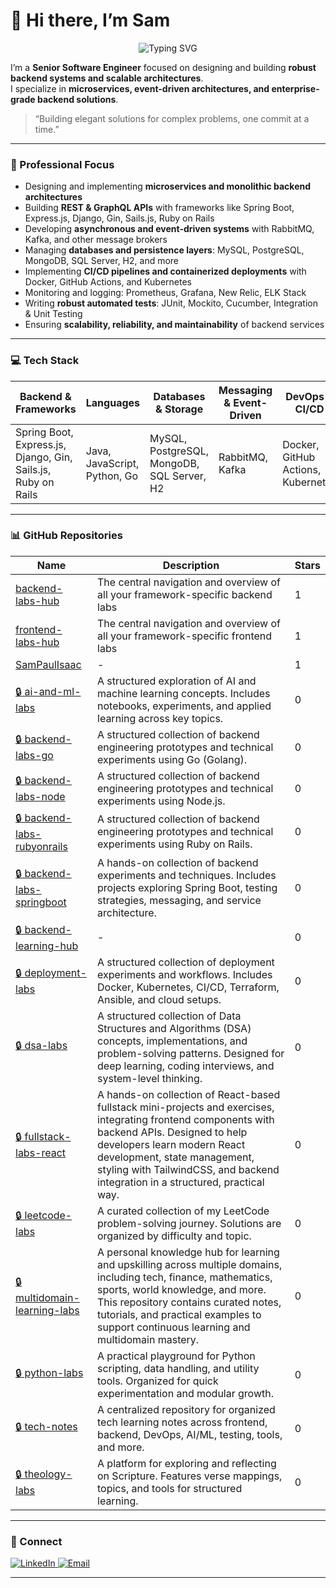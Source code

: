 # 👋 Hi there, I’m Sam

<p align="center">
  <img src="https://readme-typing-svg.herokuapp.com?lines=Hello!+Welcome+to+my+GitHub+profile&font=Fira+Sans&size=23&pause=1000&color=007ACC&width=500&height=40" alt="Typing SVG"/>
</p>

I’m a **Senior Software Engineer** focused on designing and building **robust backend systems and scalable architectures**.  
I specialize in **microservices, event-driven architectures, and enterprise-grade backend solutions**.

> “Building elegant solutions for complex problems, one commit at a time.”

---

### 🔭 Professional Focus
- Designing and implementing **microservices and monolithic backend architectures**  
- Building **REST & GraphQL APIs** with frameworks like Spring Boot, Express.js, Django, Gin, Sails.js, Ruby on Rails  
- Developing **asynchronous and event-driven systems** with RabbitMQ, Kafka, and other message brokers  
- Managing **databases and persistence layers**: MySQL, PostgreSQL, MongoDB, SQL Server, H2, and more  
- Implementing **CI/CD pipelines and containerized deployments** with Docker, GitHub Actions, and Kubernetes  
- Monitoring and logging: Prometheus, Grafana, New Relic, ELK Stack  
- Writing **robust automated tests**: JUnit, Mockito, Cucumber, Integration & Unit Testing  
- Ensuring **scalability, reliability, and maintainability** of backend services  

---

### 💻 Tech Stack

| Backend & Frameworks | Languages | Databases & Storage | Messaging & Event-Driven | DevOps & CI/CD | Monitoring & Logging | Testing & QA |
|--------------------|----------|------------------|-------------------------|----------------|-------------------|-------------|
| Spring Boot, Express.js, Django, Gin, Sails.js, Ruby on Rails | Java, JavaScript, Python, Go | MySQL, PostgreSQL, MongoDB, SQL Server, H2 | RabbitMQ, Kafka | Docker, GitHub Actions, Kubernetes | Prometheus, Grafana, ELK Stack | JUnit, Mockito, Cucumber |

---

### 📊 GitHub Repositories

<!-- START REPO TABLE -->
| Name | Description | Stars |
|------|-------------|-------|
| [backend-labs-hub](https://github.com/SamPaulIsaac/backend-labs-hub) | The central navigation and overview of all your framework-specific backend labs | 1 |
| [frontend-labs-hub](https://github.com/SamPaulIsaac/frontend-labs-hub) | The central navigation and overview of all your framework-specific frontend labs | 1 |
| [SamPaulIsaac](https://github.com/SamPaulIsaac/SamPaulIsaac) | - | 1 |
| [🔒 ai-and-ml-labs](https://github.com/SamPaulIsaac/ai-and-ml-labs) | A structured exploration of AI and machine learning concepts. Includes notebooks, experiments, and applied learning across key topics. | 0 |
| [🔒 backend-labs-go](https://github.com/SamPaulIsaac/backend-labs-go) |   A structured collection of backend engineering prototypes and technical experiments using Go (Golang). | 0 |
| [🔒 backend-labs-node](https://github.com/SamPaulIsaac/backend-labs-node) | A structured collection of backend engineering prototypes and technical experiments using Node.js. | 0 |
| [🔒 backend-labs-rubyonrails](https://github.com/SamPaulIsaac/backend-labs-rubyonrails) |   A structured collection of backend engineering prototypes and technical experiments using Ruby on Rails. | 0 |
| [🔒 backend-labs-springboot](https://github.com/SamPaulIsaac/backend-labs-springboot) | A hands-on collection of backend experiments and techniques. Includes projects exploring Spring Boot, testing strategies, messaging, and service architecture. | 0 |
| [🔒 backend-learning-hub](https://github.com/SamPaulIsaac/backend-learning-hub) | - | 0 |
| [🔒 deployment-labs](https://github.com/SamPaulIsaac/deployment-labs) | A structured collection of deployment experiments and workflows. Includes Docker, Kubernetes, CI/CD, Terraform, Ansible, and cloud setups. | 0 |
| [🔒 dsa-labs](https://github.com/SamPaulIsaac/dsa-labs) | A structured collection of Data Structures and Algorithms (DSA) concepts, implementations, and problem-solving patterns. Designed for deep learning, coding interviews, and system-level thinking. | 0 |
| [🔒 fullstack-labs-react](https://github.com/SamPaulIsaac/fullstack-labs-react) | A hands-on collection of React-based fullstack mini-projects and exercises, integrating frontend components with backend APIs. Designed to help developers learn modern React development, state management, styling with TailwindCSS, and backend integration in a structured, practical way. | 0 |
| [🔒 leetcode-labs](https://github.com/SamPaulIsaac/leetcode-labs) | A curated collection of my LeetCode problem-solving journey. Solutions are organized by difficulty and topic. | 0 |
| [🔒 multidomain-learning-labs](https://github.com/SamPaulIsaac/multidomain-learning-labs) | A personal knowledge hub for learning and upskilling across multiple domains, including tech, finance, mathematics, sports, world knowledge, and more. This repository contains curated notes, tutorials, and practical examples to support continuous learning and multidomain mastery. | 0 |
| [🔒 python-labs](https://github.com/SamPaulIsaac/python-labs) | A practical playground for Python scripting, data handling, and utility tools. Organized for quick experimentation and modular growth. | 0 |
| [🔒 tech-notes](https://github.com/SamPaulIsaac/tech-notes) | A centralized repository for organized tech learning notes across frontend, backend, DevOps, AI/ML, testing, tools, and more. | 0 |
| [🔒 theology-labs](https://github.com/SamPaulIsaac/theology-labs) | A platform for exploring and reflecting on Scripture. Features verse mappings, topics, and tools for structured learning. | 0 |
<!-- END REPO TABLE -->

---

### 📌 Connect

<p>
  <a href="https://www.linkedin.com/in/sampaulisaac/">
    <img src="https://img.shields.io/badge/LinkedIn-007ACC?style=for-the-badge&logo=linkedin&logoColor=white&animation=shine" alt="LinkedIn" />
  </a>
  <a href="mailto:sampaulisaac.career@outlook.com">
    <img src="https://img.shields.io/badge/Email-D14836?style=for-the-badge&logo=gmail&logoColor=white&animation=shine" alt="Email" />
  </a>
</p>

---
